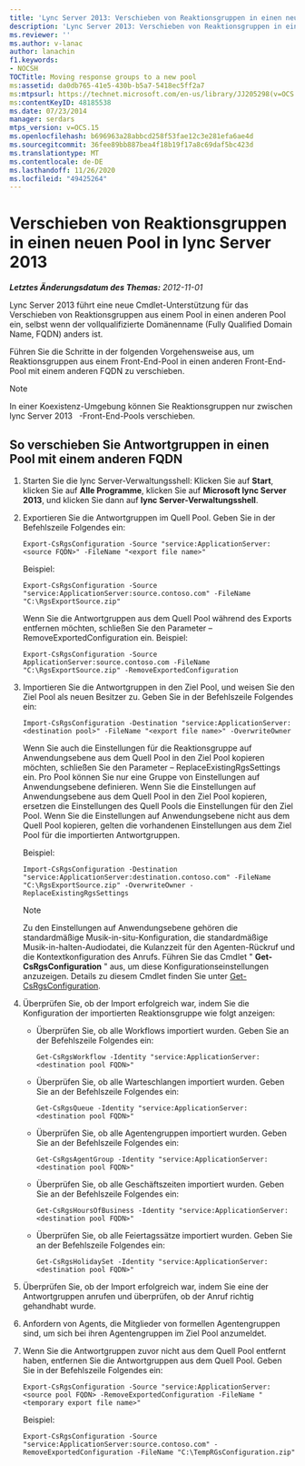 ```yaml
---
title: 'Lync Server 2013: Verschieben von Reaktionsgruppen in einen neuen Pool'
description: 'Lync Server 2013: Verschieben von Reaktionsgruppen in einen neuen Pool'
ms.reviewer: ''
ms.author: v-lanac
author: lanachin
f1.keywords:
- NOCSH
TOCTitle: Moving response groups to a new pool
ms:assetid: da0db765-41e5-430b-b5a7-5418ec5ff2a7
ms:mtpsurl: https://technet.microsoft.com/en-us/library/JJ205298(v=OCS.15)
ms:contentKeyID: 48185538
ms.date: 07/23/2014
manager: serdars
mtps_version: v=OCS.15
ms.openlocfilehash: b696963a28abbcd258f53fae12c3e281efa6ae4d
ms.sourcegitcommit: 36fee89bb887bea4f18b19f17a8c69daf5bc423d
ms.translationtype: MT
ms.contentlocale: de-DE
ms.lasthandoff: 11/26/2020
ms.locfileid: "49425264"
---
```

# <a name="moving-response-groups-to-a-new-pool-in-lync-server-2013"></a>Verschieben von Reaktionsgruppen in einen neuen Pool in lync Server 2013

<div data-xmlns="http://www.w3.org/1999/xhtml">

<div class="topic" data-xmlns="http://www.w3.org/1999/xhtml" data-msxsl="urn:schemas-microsoft-com:xslt" data-cs="https://msdn.microsoft.com/">

<div data-asp="https://msdn2.microsoft.com/asp">



</div>

<div id="mainSection">

<div id="mainBody">

<span> </span>

_**Letztes Änderungsdatum des Themas:** 2012-11-01_

Lync Server 2013 führt eine neue Cmdlet-Unterstützung für das Verschieben von Reaktionsgruppen aus einem Pool in einen anderen Pool ein, selbst wenn der vollqualifizierte Domänenname (Fully Qualified Domain Name, FQDN) anders ist.

Führen Sie die Schritte in der folgenden Vorgehensweise aus, um Reaktionsgruppen aus einem Front-End-Pool in einen anderen Front-End-Pool mit einem anderen FQDN zu verschieben.

<div>


> [!NOTE]  
> In einer Koexistenz-Umgebung können Sie Reaktionsgruppen nur zwischen lync Server 2013 &nbsp; -Front-End-Pools verschieben.



</div>

<div>

## <a name="to-move-response-groups-to-a-pool-with-a-different-fqdn"></a>So verschieben Sie Antwortgruppen in einen Pool mit einem anderen FQDN

1.  Starten Sie die lync Server-Verwaltungsshell: Klicken Sie auf **Start**, klicken Sie auf **Alle Programme**, klicken Sie auf **Microsoft lync Server 2013**, und klicken Sie dann auf **lync Server-Verwaltungsshell**.

2.  Exportieren Sie die Antwortgruppen im Quell Pool. Geben Sie in der Befehlszeile Folgendes ein:
    
        Export-CsRgsConfiguration -Source "service:ApplicationServer:<source FQDN>" -FileName "<export file name>"
    
    Beispiel:
    
        Export-CsRgsConfiguration -Source "service:ApplicationServer:source.contoso.com" -FileName "C:\RgsExportSource.zip"
    
    Wenn Sie die Antwortgruppen aus dem Quell Pool während des Exports entfernen möchten, schließen Sie den Parameter – RemoveExportedConfiguration ein. Beispiel:
    
        Export-CsRgsConfiguration -Source ApplicationServer:source.contoso.com -FileName "C:\RgsExportSource.zip" -RemoveExportedConfiguration

3.  Importieren Sie die Antwortgruppen in den Ziel Pool, und weisen Sie den Ziel Pool als neuen Besitzer zu. Geben Sie in der Befehlszeile Folgendes ein:
    
        Import-CsRgsConfiguration -Destination "service:ApplicationServer:<destination pool>" -FileName "<export file name>" -OverwriteOwner
    
    Wenn Sie auch die Einstellungen für die Reaktionsgruppe auf Anwendungsebene aus dem Quell Pool in den Ziel Pool kopieren möchten, schließen Sie den Parameter – ReplaceExistingRgsSettings ein. Pro Pool können Sie nur eine Gruppe von Einstellungen auf Anwendungsebene definieren. Wenn Sie die Einstellungen auf Anwendungsebene aus dem Quell Pool in den Ziel Pool kopieren, ersetzen die Einstellungen des Quell Pools die Einstellungen für den Ziel Pool. Wenn Sie die Einstellungen auf Anwendungsebene nicht aus dem Quell Pool kopieren, gelten die vorhandenen Einstellungen aus dem Ziel Pool für die importierten Antwortgruppen.
    
    Beispiel:
    
        Import-CsRgsConfiguration -Destination "service:ApplicationServer:destination.contoso.com" -FileName "C:\RgsExportSource.zip" -OverwriteOwner -ReplaceExistingRgsSettings
    
    <div>
    

    > [!NOTE]  
    > Zu den Einstellungen auf Anwendungsebene gehören die standardmäßige Musik-in-situ-Konfiguration, die standardmäßige Musik-in-halten-Audiodatei, die Kulanzzeit für den Agenten-Rückruf und die Kontextkonfiguration des Anrufs. Führen Sie das Cmdlet " <STRONG>Get-CsRgsConfiguration</STRONG> " aus, um diese Konfigurationseinstellungen anzuzeigen. Details zu diesem Cmdlet finden Sie unter <A href="https://docs.microsoft.com/powershell/module/skype/Get-CsRgsConfiguration">Get-CsRgsConfiguration</A>.

    
    </div>

4.  Überprüfen Sie, ob der Import erfolgreich war, indem Sie die Konfiguration der importierten Reaktionsgruppe wie folgt anzeigen:
    
      - Überprüfen Sie, ob alle Workflows importiert wurden. Geben Sie an der Befehlszeile Folgendes ein:
        
            Get-CsRgsWorkflow -Identity "service:ApplicationServer:<destination pool FQDN>"
    
      - Überprüfen Sie, ob alle Warteschlangen importiert wurden. Geben Sie an der Befehlszeile Folgendes ein:
        
            Get-CsRgsQueue -Identity "service:ApplicationServer:<destination pool FQDN>"
    
      - Überprüfen Sie, ob alle Agentengruppen importiert wurden. Geben Sie an der Befehlszeile Folgendes ein:
        
            Get-CsRgsAgentGroup -Identity "service:ApplicationServer:<destination pool FQDN>"
    
      - Überprüfen Sie, ob alle Geschäftszeiten importiert wurden. Geben Sie an der Befehlszeile Folgendes ein:
        
            Get-CsRgsHoursOfBusiness -Identity "service:ApplicationServer:<destination pool FQDN>" 
    
      - Überprüfen Sie, ob alle Feiertagssätze importiert wurden. Geben Sie an der Befehlszeile Folgendes ein:
        
            Get-CsRgsHolidaySet -Identity "service:ApplicationServer:<destination pool FQDN>" 

5.  Überprüfen Sie, ob der Import erfolgreich war, indem Sie eine der Antwortgruppen anrufen und überprüfen, ob der Anruf richtig gehandhabt wurde.

6.  Anfordern von Agents, die Mitglieder von formellen Agentengruppen sind, um sich bei ihren Agentengruppen im Ziel Pool anzumeldet.

7.  Wenn Sie die Antwortgruppen zuvor nicht aus dem Quell Pool entfernt haben, entfernen Sie die Antwortgruppen aus dem Quell Pool. Geben Sie in der Befehlszeile Folgendes ein:
    
        Export-CsRgsConfiguration -Source "service:ApplicationServer:<source pool FQDN> -RemoveExportedConfiguration -FileName "<temporary export file name>"
    
    Beispiel:
    
        Export-CsRgsConfiguration -Source "service:ApplicationServer:source.contoso.com" -RemoveExportedConfiguration -FileName "C:\TempRGsConfiguration.zip"

</div>

</div>

<span> </span>

</div>

</div>

</div>

